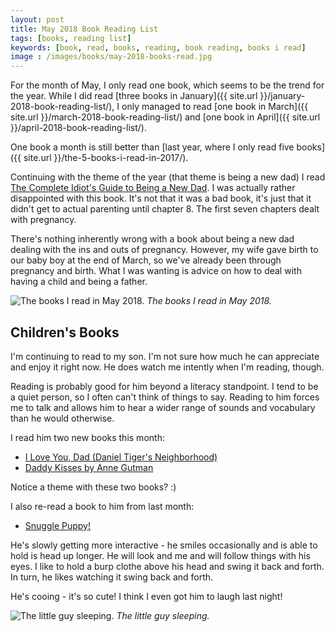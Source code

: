 ```yaml
---
layout: post
title: May 2018 Book Reading List
tags: [books, reading list]
keywords: [book, read, books, reading, book reading, books i read]
image : /images/books/may-2018-books-read.jpg
---
```


For the month of May, I only read one book, which seems to be the trend for the year. While I did read [three books in January]({{ site.url }}/january-2018-book-reading-list/), I only managed to read [one book in March]({{ site.url }}/march-2018-book-reading-list/) and [one book in April]({{ site.url }}/april-2018-book-reading-list/).

One book a month is still better than [last year, where I only read five books]({{ site.url }}/the-5-books-i-read-in-2017/).

Continuing with the theme of the year (that theme is being a new dad) I read 
[The Complete Idiot's Guide to Being a New Dad](https://affiliates.abebooks.com/c/2462910/77416/2029?u=https://www.abebooks.com/products/isbn/9781615642472/22914225642). I was actually rather disappointed with this book. It's not that it was a bad book, it's just that it didn't get to actual parenting until chapter 8. The first seven chapters dealt with pregnancy.

There's nothing inherently wrong with a book about being a new dad dealing with the ins and outs of pregnancy. However, my wife gave birth to our baby boy at the end of March, so we've already been through pregnancy and birth. What I was wanting is advice on how to deal with having a child and being a father.

![The books I read in May 2018.](/images/books/may-2018-books-read.jpg)
*The books I read in May 2018.*

## Children's Books

I'm continuing to read to my son. I'm not sure how much he can appreciate and enjoy it right now. He does watch me intently when I'm reading, though.

Reading is probably good for him beyond a literacy standpoint. I tend to be a quiet person, so I often can't think of things to say. Reading to him forces me to talk and allows him to hear a wider range of sounds and vocabulary than he would otherwise.

I read him two new books this month:

* [I Love You, Dad (Daniel Tiger's Neighborhood)](https://affiliates.abebooks.com/c/2462910/77416/2029?u=https://www.abebooks.com/products/isbn/9781481457361/30231258092)
* [Daddy Kisses by Anne Gutman](https://affiliates.abebooks.com/c/2462910/77416/2029?u=https://www.abebooks.com/products/isbn/9780811839143/30051600703)

Notice a theme with these two books? :)

I also re-read a book to him from last month:

* [Snuggle Puppy!](https://affiliates.abebooks.com/c/2462910/77416/2029?u=https://www.abebooks.com/products/isbn/9780761130673/22580693203)

He's slowly getting more interactive - he smiles occasionally and is able to hold is head up longer. He will look and me and will follow things with his eyes. I like to hold a burp clothe above his head and swing it back and forth. In turn, he likes watching it swing back and forth.

He's cooing - it's so cute! I think I even got him to laugh last night!

![The little guy sleeping.](/images/the-little-guy/the-little-guy-sleeping.jpg)
*The little guy sleeping.*
